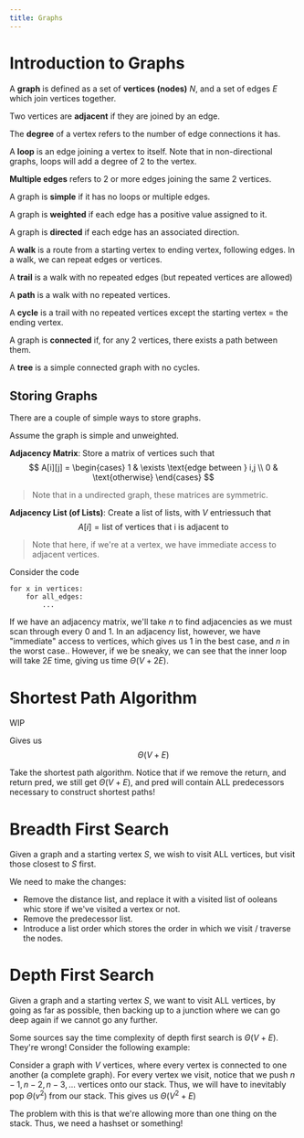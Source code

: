 ```yaml
---
title: Graphs
---
```


# Introduction to Graphs
A **graph** is defined as a set of **vertices (nodes)** $N$, and a set of edges  $E$ which join vertices together.

Two vertices are **adjacent** if they are joined by an edge.

The **degree** of a vertex refers to the number of edge connections it has.

A **loop** is an edge joining a vertex to itself. Note that in non-directional graphs, loops will add a degree of 2 to the vertex.

**Multiple edges** refers to 2 or more edges joining the same 2 vertices.

A graph is **simple** if it has no loops or multiple edges.

A graph is **weighted** if each edge has a positive value assigned to it.

A graph is **directed** if each edge has an associated direction.

A **walk** is a route from a starting vertex to ending vertex, following edges. In a walk, we can repeat edges or vertices.

A **trail** is a walk with no repeated edges (but repeated vertices are allowed)

A **path** is a walk with no repeated vertices.

A **cycle** is a trail with no repeated vertices except the starting vertex = the ending vertex.

A graph is **connected** if, for any 2 vertices, there exists a path between them.

A **tree** is a simple connected graph with no cycles.

## Storing Graphs
There are a couple of simple ways to store graphs.

Assume the graph is simple and unweighted.

**Adjacency Matrix**: Store a matrix of vertices such that
$$
A[i][j] = \begin{cases}
                1 & \exists \text{edge between } i,j \\
                0 & \text{otherwise}
        \end{cases}
$$
> Note that in a undirected graph, these matrices are symmetric.

**Adjacency List (of Lists)**: Create a list of lists, with $V$ entriessuch that
$$
A[i] = \text{list of vertices that i is adjacent to}
$$
> Note that here, if we're at a vertex, we have immediate access to adjacent vertices.

Consider the code
```
for x in vertices:
    for all_edges:
        ...
```

If we have an adjacency matrix, we'll take $n$ to find adjacencies as we must scan through every 0 and 1. In an adjacency list, however, we have "immediate" access to vertices, which gives us $1$ in the best case, and $n$ in the worst case.. However, if we be sneaky, we can see that the inner loop will take $2E$ time, giving us time $\Theta(V + 2E)$.

# Shortest Path Algorithm
WIP

Gives us
$$
\Theta(V + E)
$$

Take the shortest path algorithm. Notice that if we remove the return, and return pred, we still get $\Theta(V + E)$, and pred will contain ALL predecessors necessary to construct shortest paths!

# Breadth First Search
Given a graph and a starting vertex $S$, we wish to visit ALL vertices, but visit those closest to $S$ first.

We need to make the changes:
- Remove the distance list, and replace it with a visited list of ooleans whic store if we've visited a vertex or not.
- Remove the predecessor list.
- Introduce a list order which stores the order in which we visit / traverse the nodes.

# Depth First Search
Given a graph and a starting vertex $S$, we want to visit ALL vertices, by going as far as possible, then backing up to a junction where we can go deep again if we cannot go any further.

Some sources say the time complexity of depth first search is $\Theta(V + E)$. They're wrong! Consider the following example:

Consider a graph with $V$ vertices, where every vertex is connected to one another (a complete graph). For every vertex we visit, notice that we push $n-1, n-2, n-3, \dots$ vertices onto our stack. Thus, we will have to inevitably pop $\Theta(v^2)$ from our stack. This gives us $\Theta(V^2 + E)$

The problem with this is that we're allowing more than one thing on the stack. Thus, we need a hashset or something!